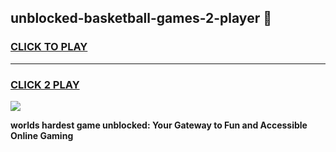 
## unblocked-basketball-games-2-player 👋
<h3>
<a href="https://premium.freeplayer.one?title=unblocked-basketball-games-2-player&ref=14F">CLICK TO PLAY</a></h3>
<hr>

<h3>
<a href="https://premium.freeplayer.one?title=unblocked-basketball-games-2-player&ref=14F">CLICK 2 PLAY</a>
  
</h3>

<a href="https://premium.freeplayer.one?title=unblocked-basketball-games-2-player&ref=12F/"><img src="https://clearcache.store/games.png"></a>


**worlds hardest game unblocked: Your Gateway to Fun and Accessible Online Gaming**

